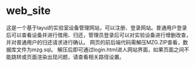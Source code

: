 # web_site
这是一个基于layui的实验室设备管理网站，可以注册、登录网站。普通用户登录后可以查看设备并进行借用、归还，管理员登录后可以对实验设备进行增删改查，并对普通用户的归还请求进行确认。
网页的前后端代码需解压MZG.ZIP查看，数据库文件为mzg.sql。
解压后即可通过login.html进人网站界面，如果页面之间不能跳转或页面渲染出现问题，请查看相关路径设置。
